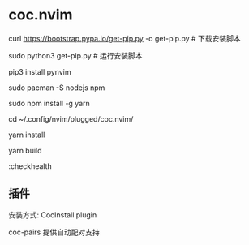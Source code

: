 # coc.nvim

curl https://bootstrap.pypa.io/get-pip.py -o get-pip.py   # 下载安装脚本

sudo python3 get-pip.py    # 运行安装脚本

pip3 install pynvim

sudo pacman -S nodejs npm

sudo npm install -g yarn

cd ~/.config/nvim/plugged/coc.nvim/

yarn install

yarn build


:checkhealth

## 插件
安装方式: CocInstall plugin

coc-pairs   提供自动配对支持

